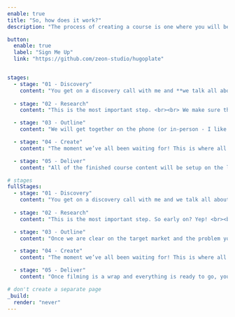 ```yaml
---
enable: true
title: "So, how does it work?"
description: "The process of creating a course is one where you will be kept up-to-date every step of the way. We will work together to translate your knowledge and experience into a format that your students can understand and implement into the real world."

button:
  enable: true
  label: "Sign Me Up"
  link: "https://github.com/zeon-studio/hugoplate"


stages:
  - stage: "01 - Discovery"
    content: "You get on a discovery call with me and **we talk all about you, where you are at with your business, and if I can help you**. <br><br>If we’re a good fit, then we’ll crack on with getting your course started."
 
  - stage: "02 - Research"
    content: "This is the most important step. <br><br> We make sure that the course you make has **a clear target market, solves a problem that target market has**, and is worth it to your clients spending money on it."

  - stage: "03 - Outline"
    content: "We will get together on the phone (or in-person - I like coffee!) and **extract your knowledge around the topic for this course** so that we can turn that into a course structure. <br><br>You'll receive the course outline and ideas for supporting material to approve, and if needed, have edits made to."

  - stage: "04 - Create"
    content: "The moment we’ve all been waiting for! This is where all our planning comes together.<br><br>**You receive all the the content that has been produced** (lesson plans, slides, and more) and how to work with it when you are recording the lessons."

  - stage: "05 - Deliver"
    content: "All of the finished course content will be setup on the learning platform for you, so it is **hassle free and you don’t having to learn a whole new set of systems.** <br><br>And just like that, you have a course! "

# stages 
fullStages:
  - stage: "01 - Discovery"
    content: "You get on a discovery call with me and we talk all about you and where you are at with your business. <br><br>**We'll chat about what problem you are trying to solve and what your goals look like.** At that point, I'll let you know if I think an online course is the right solution for you at this moment in time. If I don't think you'll benefit, then I won't waste your money. <br><br>If we’re a good fit, then we’ll crack on with getting your course started."
 
  - stage: "02 - Research"
    content: "This is the most important step. So early on? Yep! <br><br>**This step is what determines whether your course succeeds or fails.** That's why we need to make sure that the course you make is has a clear target market, solves a problem that target market has, and is worth it to your clients spending money on it. <br><br>This will involve surveys, conversations, studies, internet investigating, and some competitor analysis to see if there is a need for this course."

  - stage: "03 - Outline"
    content: "Once we are clear on the target market and the problem your course will be solving, we will get on the phone (or in-person - I like coffee!) and **extract, in-depth, your knowledge around the topic for this course so that we can turn that into a course structure.** <br><br>At the end of this you will recieve the course outline and ideas for supporting material to approve, and if needed, have edits made to."

  - stage: "04 - Create"
    content: "The moment we’ve all been waiting for! This is where all our setup work and interviews come together.<br><br> **When you get the finished outline, detailed lesson plans, slide presentations, presentation notes, workbooks, and other supporting material, time for you to get your hands dirty** (metaphorically, unless you are teaching how to repot a house plant, then, yes, literally).<br><br>You will need to sit down and record the lessons for your course, but don't worry, I will help you every step of the way."

  - stage: "05 - Deliver"
    content: "Once filming is a wrap and everything is ready to go, you need a place to be able to host all your content. <br><br>All of the course content will be setup on the learning platform for you, so it is hassle free and you don’t having to learn a whole new set of systems. <br><br>This includes all videos and supporting material, skeleton landing page (we’ll talk about this later), welcome emails, and any integrations you would like added. And just like that, you have a course! "

# don't create a separate page
_build:
  render: "never"
---
```

